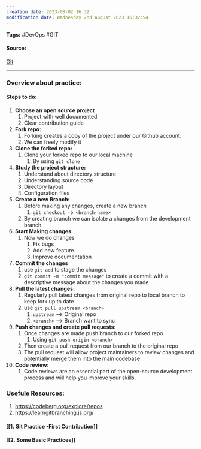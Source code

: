 ```yaml
---
creation date: 2023-08-02 16:32
modification date: Wednesday 2nd August 2023 16:32:54
---
```


**Tags:** #DevOps #GIT 

#### Source:
[Git](https://chat.openai.com/share/8fed5082-9761-42b4-b662-064f819b11c4)

--------------------------------------

### Overview about practice:

#### Steps to do:

1. **Choose an open source project**
	 1. Project with well documented
	 2. Clear contribution guide
2. **Fork repo:**
	1. Forking creates a copy of the project under our Github account.
	2. We can freely modify it
3. **Clone the forked repo:**
	1. Clone your forked repo to our local machine
		1. By using `git clone`
4. **Study the project structure:**
	1. Understand about directory structure
	2. Understanding source code
	3. Directory layout
	4. Configuration files
5. **Create a new Branch:**
	1. Before making any changes, create a new branch
		1. `git checkout -b <branch-name>`
	2. By creating branch we can isolate a changes from the development branch.
6. **Start Making changes:**
	1. Now we do changes
		1. Fix bugs
		2. Add new feature
		3. Improve documentation
7. **Commit the changes**
	1. use `git add` to stage the changes
	2. `git commit -m "commit message"`  to create a commit with a descriptive message about the changes you made
8. **Pull the latest changes:**
	1. Regularly pull latest changes from original repo to local branch to keep fork up to date
	2. use `git pull upstream <branch>` 
		1. `upstream` --> Original repo
		2. `<branch>` --> Branch want to sync
9. **Push changes and create pull requests:**
	1. Once changes are made push branch to our forked repo
		1. Using `git push origin <branch>`
	2. Then create a pull request from our branch to the original repo
	3. The pull request will allow project maintainers to review changes and potentially merge them into the main codebase
10. **Code review:**
	1. Code reviews are an essential part of the open-source development process and will help you improve your skills.

### Usefule Resources:

1. https://codeberg.org/explore/repos
2. https://learngitbranching.js.org/
#### [[1. Git Practice -First Contribution]]


#### [[2. Some Basic Practices]]

